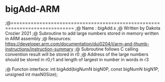 # bigAdd-ARM
;@============================================================================
;@ Name        : bigAdd.s
;@ Written by Dakota Crozier 2021
;@ Subroutine to add large numbers stored in memory written in ARM assembly
;@ Resources: https://developer.arm.com/documentation/dui0204/j/arm-and-thumb-instructions/instruction-summary
;@ Subroutine follows C calling convention result will be stored in r0
;@ Address of the large numbers should be stored in r0,r1 and length of largest in number in words in r3

;@ Functon interface: int bigAdd(bigNumN bigN0P, const bigNumN bigN1P, unsigned int maxN0Size);
